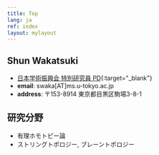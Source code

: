 ```yaml
---
title: Top
lang: ja
ref: index
layout: mylayout
---
```


## Shun Wakatsuki
- [日本学術振興会 特別研究員 PD](https://www.jsps.go.jp/j-pd/){:target="_blank"}
- **email**: swaka[AT]ms.u-tokyo.ac.jp
- **address**: 〒153-8914 東京都目黒区駒場3-8-1

## 研究分野
- 有理ホモトピー論
- ストリングトポロジー, ブレーントポロジー
